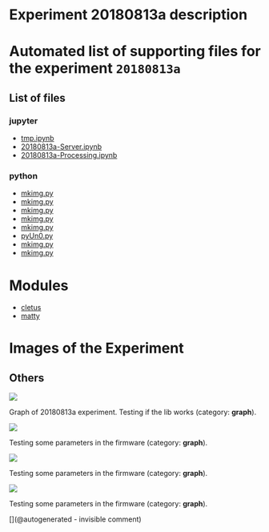 # Experiment 20180813a description





# Automated list of supporting files for the __experiment `20180813a`__

## List of files

### jupyter

* [tmp.ipynb](/tmp.ipynb)
* [20180813a-Server.ipynb](/matty/20180813a/20180813a-Server.ipynb)
* [20180813a-Processing.ipynb](/matty/20180813a/20180813a-Processing.ipynb)


### python

* [mkimg.py](/matty/20180813a/mkimg.py)
* [mkimg.py](/matty/20210425a/mkimg.py)
* [mkimg.py](/matty/20201108a/mkimg.py)
* [mkimg.py](/matty/20201107a/mkimg.py)
* [mkimg.py](/include/hp/20201128a/mkimg.py)
* [pyUn0.py](/matty/20180813a/pyUn0.py)
* [mkimg.py](/matty/20201104a/mkimg.py)
* [mkimg.py](/matty/20201223a/mkimg.py)





# Modules

* [cletus](/retired/cletus/)
* [matty](/matty/)




# Images of the Experiment

## Others

![](/matty/20180814a/images/20180813a-8.jpg)

Graph of 20180813a experiment. Testing if the lib works (category: __graph__).

![](/matty/20180813a/images/20180813a-14-all.jpg)

Testing some parameters in the firmware (category: __graph__).

![](/matty/20180813a/images/20180813a-14.jpg)

Testing some parameters in the firmware (category: __graph__).

![](/matty/20180813a/images/20180813a-17-all.jpg)

Testing some parameters in the firmware (category: __graph__).










[](@autogenerated - invisible comment)